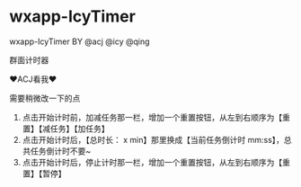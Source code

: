# wxapp-IcyTimer
wxapp-IcyTimer BY @acj @icy @qing

群面计时器

❤ACJ看我❤

需要稍微改一下的点
1. 点击开始计时前，加减任务那一栏，增加一个重置按钮，从左到右顺序为【重置】【减任务】【加任务】
2. 点击开始计时后，【总时长： x min】那里换成【当前任务倒计时 mm:ss】，总共任务倒计时不要~
3. 点击开始计时后，停止计时那一栏，增加一个重置按钮，从左到右顺序为【重置】【暂停】


